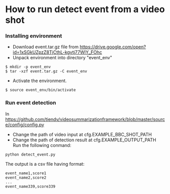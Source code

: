 # How to run detect event from a video shot

### Installing environment
* Download event.tar.gz file from  https://drive.google.com/open?id=1xSGkUZpzZ8TjCthL-kgvtj77WIY_FOhc
* Unpack environment into directory "event_env"
```
$ mkdir -p event_env
$ tar -xzf event.tar.gz -C event_env
```
* Activate the environment.
```
$ source event_env/bin/activate
```
### Run event detection
In https://github.com/tiendv/videosummarizationframework/blob/master/source/config/config.py
* Change the path of video input at cfg.EXAMPLE_BBC_SHOT_PATH
* Change the path of detection result at cfg.EXAMPLE_OUTPUT_PATH
Run the following conmand:
 ```
 python detect_event.py
```
The output is a csv file having format:
```
event_name1,score1
event_name2,score2
...
event_name339,score339
```
 
